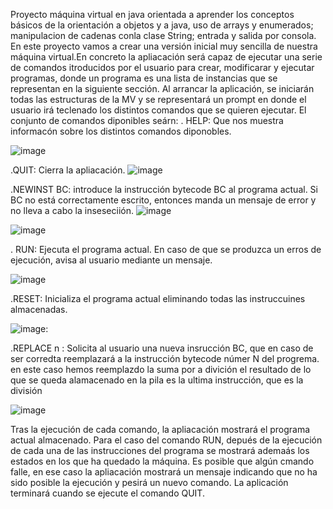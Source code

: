 Proyecto máquina virtual en java orientada a aprender los conceptos básicos de la orientación a objetos y a java, uso de arrays y enumerados; manipulacion de cadenas conla clase String; entrada y salida por consola.
En este proyecto vamos a crear una versión inicial muy sencilla de nuestra máquina virtual.En concreto la apliacación será capaz de ejecutar una serie de comandos itroducidos por el usuario para crear, modificarar y ejecutar programas, donde un programa es una lista de instancias que se representan en la siguiente sección.
Al arrancar la aplicación, se iniciarán todas las estructuras de la MV  y se representará un prompt en donde el usuario irá teclenado los distintos comandos que se quieren ejecutar. El conjunto de comandos diponibles seárn:
. HELP: Que nos muestra informacón sobre los distintos comandos diponobles.

 
![image](https://github.com/mayrabpi/proyecto_Maquina_Virtual/assets/145108717/7d8e4a44-dae8-4b4a-91c3-91ecf8726d7b)


.QUIT: Cierra la apliacación.
![image](https://github.com/mayrabpi/proyecto_Maquina_Virtual/assets/145108717/3f30cdaa-f8d4-488f-8e46-87c9acd952fb)


.NEWINST BC: introduce la instrucción bytecode BC al programa actual. Si BC no está correctamente escrito, entonces manda un mensaje de error y no lleva a cabo la inseseciión.
![image](https://github.com/mayrabpi/proyecto_Maquina_Virtual/assets/145108717/4ef7c665-0589-471b-a1cc-18ddea4dd424)



![image](https://github.com/mayrabpi/proyecto_Maquina_Virtual/assets/145108717/920d00de-9543-425b-af76-2f1b6b7747c7)


. RUN: Ejecuta el programa actual. En caso de que se produzca un erros de ejecución, avisa al usuario mediante un mensaje.


![image](https://github.com/mayrabpi/proyecto_Maquina_Virtual/assets/145108717/73415c71-6012-4181-a28f-e34ba22bc8b0)


.RESET: Inicializa el programa actual eliminando todas las instruccuines almacenadas.



![image](https://github.com/mayrabpi/proyecto_Maquina_Virtual/assets/145108717/1c885f09-ed63-4c79-95d3-9a7501d0c01f): 


.REPLACE n : Solicita al usuario una nueva insrucción BC, que en caso de ser corredta reemplazará a la instrucción bytecode númer N del progrema. en este caso hemos reemplazdo la suma por a divición el resultado de lo que se queda alamacenado en la pila es la ultima instrucción, que es la división


![image](https://github.com/mayrabpi/proyecto_Maquina_Virtual/assets/145108717/91f3044d-2f6c-4759-852a-9c3cc7050265)


Tras la ejecución de cada comando, la apliacación mostrará el programa actual almacenado. Para el caso del comando RUN,  depués de la ejecución de cada una de las instrucciones del programa se mostrará ademaás los estados en los que ha quedado la máquina. Es posible que algún cmando falle, en ese caso la apliacación mostrará un mensaje indicando que no ha sido posible la ejecución y pesirá un nuevo comando. La aplicación terminará cuando se ejecute el comando QUIT.







